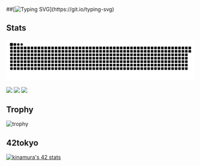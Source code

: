##[![Typing SVG](https://readme-typing-svg.demolab.com?font=Fira+Code&pause=1000&random=false&width=435&lines=Hello!+World!)](https://git.io/typing-svg)

## Stats
![](https://raw.githubusercontent.com/snakeauk/snakeauk/output/github-contribution-grid-snake.svg)

![](http://github-profile-summary-cards.vercel.app/api/cards/profile-details?username=snakeauk&theme=transparent)
![](http://github-profile-summary-cards.vercel.app/api/cards/stats?username=snakeauk&theme=transparent)
![](http://github-profile-summary-cards.vercel.app/api/cards/productive-time?username=snakeauk&theme=transparent&utcOffset=9)

## Trophy
![trophy](https://github-profile-trophy.vercel.app/?username=snakeauk&theme=transparent)

## 42tokyo
[![kinamura's 42 stats](https://badge42.coday.fr/api/v2/cly3j7u5c1159901p46iuzlf6g/stats?cursusId=9&coalitionId=piscine)](https://github.com/Coday-meric/badge42)
